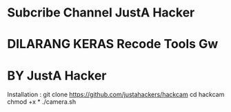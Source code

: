 # Subcribe Channel JustA Hacker

# DILARANG KERAS Recode Tools Gw

# BY JustA Hacker


Installation :
git clone https://github.com/justahackers/hackcam
cd hackcam     
chmod +x *
./camera.sh
